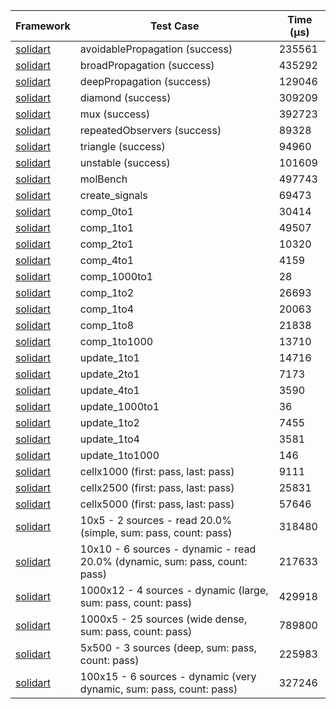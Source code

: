 | Framework | Test Case | Time (μs) |
| --- | --- | --- |
| [solidart](https://github.com/nank1ro/solidart) | avoidablePropagation (success) | 235561 |
| [solidart](https://github.com/nank1ro/solidart) | broadPropagation (success) | 435292 |
| [solidart](https://github.com/nank1ro/solidart) | deepPropagation (success) | 129046 |
| [solidart](https://github.com/nank1ro/solidart) | diamond (success) | 309209 |
| [solidart](https://github.com/nank1ro/solidart) | mux (success) | 392723 |
| [solidart](https://github.com/nank1ro/solidart) | repeatedObservers (success) | 89328 |
| [solidart](https://github.com/nank1ro/solidart) | triangle (success) | 94960 |
| [solidart](https://github.com/nank1ro/solidart) | unstable (success) | 101609 |
| [solidart](https://github.com/nank1ro/solidart) | molBench | 497743 |
| [solidart](https://github.com/nank1ro/solidart) | create_signals | 69473 |
| [solidart](https://github.com/nank1ro/solidart) | comp_0to1 | 30414 |
| [solidart](https://github.com/nank1ro/solidart) | comp_1to1 | 49507 |
| [solidart](https://github.com/nank1ro/solidart) | comp_2to1 | 10320 |
| [solidart](https://github.com/nank1ro/solidart) | comp_4to1 | 4159 |
| [solidart](https://github.com/nank1ro/solidart) | comp_1000to1 | 28 |
| [solidart](https://github.com/nank1ro/solidart) | comp_1to2 | 26693 |
| [solidart](https://github.com/nank1ro/solidart) | comp_1to4 | 20063 |
| [solidart](https://github.com/nank1ro/solidart) | comp_1to8 | 21838 |
| [solidart](https://github.com/nank1ro/solidart) | comp_1to1000 | 13710 |
| [solidart](https://github.com/nank1ro/solidart) | update_1to1 | 14716 |
| [solidart](https://github.com/nank1ro/solidart) | update_2to1 | 7173 |
| [solidart](https://github.com/nank1ro/solidart) | update_4to1 | 3590 |
| [solidart](https://github.com/nank1ro/solidart) | update_1000to1 | 36 |
| [solidart](https://github.com/nank1ro/solidart) | update_1to2 | 7455 |
| [solidart](https://github.com/nank1ro/solidart) | update_1to4 | 3581 |
| [solidart](https://github.com/nank1ro/solidart) | update_1to1000 | 146 |
| [solidart](https://github.com/nank1ro/solidart) | cellx1000 (first: pass, last: pass) | 9111 |
| [solidart](https://github.com/nank1ro/solidart) | cellx2500 (first: pass, last: pass) | 25831 |
| [solidart](https://github.com/nank1ro/solidart) | cellx5000 (first: pass, last: pass) | 57646 |
| [solidart](https://github.com/nank1ro/solidart) | 10x5 - 2 sources - read 20.0% (simple, sum: pass, count: pass) | 318480 |
| [solidart](https://github.com/nank1ro/solidart) | 10x10 - 6 sources - dynamic - read 20.0% (dynamic, sum: pass, count: pass) | 217633 |
| [solidart](https://github.com/nank1ro/solidart) | 1000x12 - 4 sources - dynamic (large, sum: pass, count: pass) | 429918 |
| [solidart](https://github.com/nank1ro/solidart) | 1000x5 - 25 sources (wide dense, sum: pass, count: pass) | 789800 |
| [solidart](https://github.com/nank1ro/solidart) | 5x500 - 3 sources (deep, sum: pass, count: pass) | 225983 |
| [solidart](https://github.com/nank1ro/solidart) | 100x15 - 6 sources - dynamic (very dynamic, sum: pass, count: pass) | 327246 |
